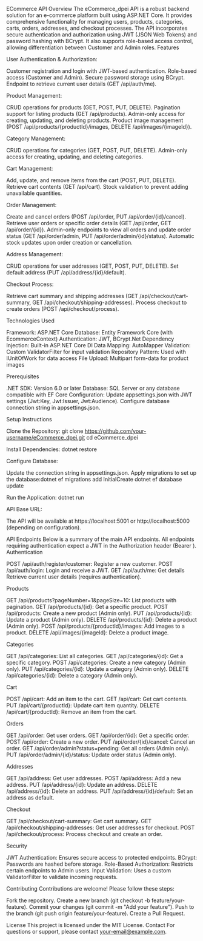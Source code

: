ECommerce API
Overview
The eCommerce_dpei API is a robust backend solution for an e-commerce platform built using ASP.NET Core. It provides comprehensive functionality for managing users, products, categories, carts, orders, addresses, and checkout processes. The API incorporates secure authentication and authorization using JWT (JSON Web Tokens) and password hashing with BCrypt. It also supports role-based access control, allowing differentiation between Customer and Admin roles.
Features

User Authentication & Authorization:

Customer registration and login with JWT-based authentication.
Role-based access (Customer and Admin).
Secure password storage using BCrypt.
Endpoint to retrieve current user details (GET /api/auth/me).


Product Management:

CRUD operations for products (GET, POST, PUT, DELETE).
Pagination support for listing products (GET /api/products).
Admin-only access for creating, updating, and deleting products.
Product image management (POST /api/products/{productId}/images, DELETE /api/images/{imageId}).


Category Management:

CRUD operations for categories (GET, POST, PUT, DELETE).
Admin-only access for creating, updating, and deleting categories.


Cart Management:

Add, update, and remove items from the cart (POST, PUT, DELETE).
Retrieve cart contents (GET /api/cart).
Stock validation to prevent adding unavailable quantities.


Order Management:

Create and cancel orders (POST /api/order, PUT /api/order/{id}/cancel).
Retrieve user orders or specific order details (GET /api/order, GET /api/order/{id}).
Admin-only endpoints to view all orders and update order status (GET /api/order/admin, PUT /api/order/admin/{id}/status).
Automatic stock updates upon order creation or cancellation.


Address Management:

CRUD operations for user addresses (GET, POST, PUT, DELETE).
Set default address (PUT /api/address/{id}/default).


Checkout Process:

Retrieve cart summary and shipping addresses (GET /api/checkout/cart-summary, GET /api/checkout/shipping-addresses).
Process checkout to create orders (POST /api/checkout/process).



Technologies Used

Framework: ASP.NET Core
Database: Entity Framework Core (with EcommerceContext)
Authentication: JWT, BCrypt.Net
Dependency Injection: Built-in ASP.NET Core DI
Data Mapping: AutoMapper
Validation: Custom ValidatorFilter for input validation
Repository Pattern: Used with IUnitOfWork for data access
File Upload: Multipart form-data for product images

Prerequisites

.NET SDK: Version 6.0 or later
Database: SQL Server or any database compatible with EF Core
Configuration:
Update appsettings.json with JWT settings (Jwt:Key, Jwt:Issuer, Jwt:Audience).
Configure database connection string in appsettings.json.



Setup Instructions

Clone the Repository:
git clone https://github.com/your-username/eCommerce_dpei.git
cd eCommerce_dpei


Install Dependencies:
dotnet restore


Configure Database:

Update the connection string in appsettings.json.
Apply migrations to set up the database:dotnet ef migrations add InitialCreate
dotnet ef database update




Run the Application:
dotnet run


API Base URL:

The API will be available at https://localhost:5001 or http://localhost:5000 (depending on configuration).



API Endpoints
Below is a summary of the main API endpoints. All endpoints requiring authentication expect a JWT in the Authorization header (Bearer <token>).
Authentication

POST /api/auth/register/customer: Register a new customer.
POST /api/auth/login: Login and receive a JWT.
GET /api/auth/me: Get details  Retrieve current user details (requires authentication).

Products

GET /api/products?pageNumber=1&pageSize=10: List products with pagination.
GET /api/products/{id}: Get a specific product.
POST /api/products: Create a new product (Admin only).
PUT /api/products/{id}: Update a product (Admin only).
DELETE /api/products/{id}: Delete a product (Admin only).
POST /api/products/{productId}/images: Add images to a product.
DELETE /api/images/{imageId}: Delete a product image.

Categories

GET /api/categories: List all categories.
GET /api/categories/{id}: Get a specific category.
POST /api/categories: Create a new category (Admin only).
PUT /api/categories/{id}: Update a category (Admin only).
DELETE /api/categories/{id}: Delete a category (Admin only).

Cart

POST /api/cart: Add an item to the cart.
GET /api/cart: Get cart contents.
PUT /api/cart/{productId}: Update cart item quantity.
DELETE /api/cart/{productId}: Remove an item from the cart.

Orders

GET /api/order: Get user orders.
GET /api/order/{id}: Get a specific order.
POST /api/order: Create a new order.
PUT /api/order/{id}/cancel: Cancel an order.
GET /api/order/admin?status=pending: Get all orders (Admin only).
PUT /api/order/admin/{id}/status: Update order status (Admin only).

Addresses

GET /api/address: Get user addresses.
POST /api/address: Add a new address.
PUT /api/address/{id}: Update an address.
DELETE /api/address/{id}: Delete an address.
PUT /api/address/{id}/default: Set an address as default.

Checkout

GET /api/checkout/cart-summary: Get cart summary.
GET /api/checkout/shipping-addresses: Get user addresses for checkout.
POST /api/checkout/process: Process checkout and create an order.

Security

JWT Authentication: Ensures secure access to protected endpoints.
BCrypt: Passwords are hashed before storage.
Role-Based Authorization: Restricts certain endpoints to Admin users.
Input Validation: Uses a custom ValidatorFilter to validate incoming requests.

Contributing
Contributions are welcome! Please follow these steps:

Fork the repository.
Create a new branch (git checkout -b feature/your-feature).
Commit your changes (git commit -m "Add your feature").
Push to the branch (git push origin feature/your-feature).
Create a Pull Request.

License
This project is licensed under the MIT License.
Contact
For questions or support, please contact your-email@example.com.
